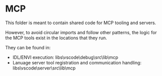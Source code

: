 # MCP

This folder is meant to contain shared code for MCP tooling and servers.

However, to avoid circular imports and follow other patterns, the logic for the MCP tools exist in the locations that they run.

They can be found in:

- IDL/ENVI execution:
  libs\vscode\debug\src\lib\mcp
- Lanuage server tool registration and communication handling:
  libs\vscode\server\src\lib\mcp
